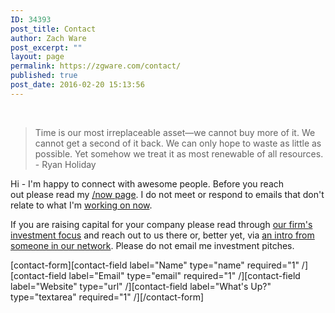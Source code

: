 ```yaml
---
ID: 34393
post_title: Contact
author: Zach Ware
post_excerpt: ""
layout: page
permalink: https://zgware.com/contact/
published: true
post_date: 2016-02-20 15:13:56
---
```

&nbsp;

<blockquote>Time is our most irreplaceable asset—we cannot buy more of it. We cannot get a second of it back. We can only hope to waste as little as possible. Yet somehow we treat it as most renewable of all resources. - Ryan Holiday</blockquote>

Hi - I'm happy to connect with awesome people. Before you reach out&nbsp;please read my <a href="https://zgware.com/now">/now page</a>. I do not meet or respond to emails that don't relate to what I'm <a href="http://zgware.com/now">working on now</a>.

If you are raising&nbsp;capital for your company please read through <a href="http://vtfcapital.com/about">our firm's investment focus</a> and reach out to us there or, better yet, via <a href="http://avc.com/2009/11/the-double-optin-introduction/">an intro from someone in our network</a>. Please do not email me investment pitches.

[contact-form][contact-field label="Name" type="name" required="1" /][contact-field label="Email" type="email" required="1" /][contact-field label="Website" type="url" /][contact-field label="What's Up?" type="textarea" required="1" /][/contact-form]